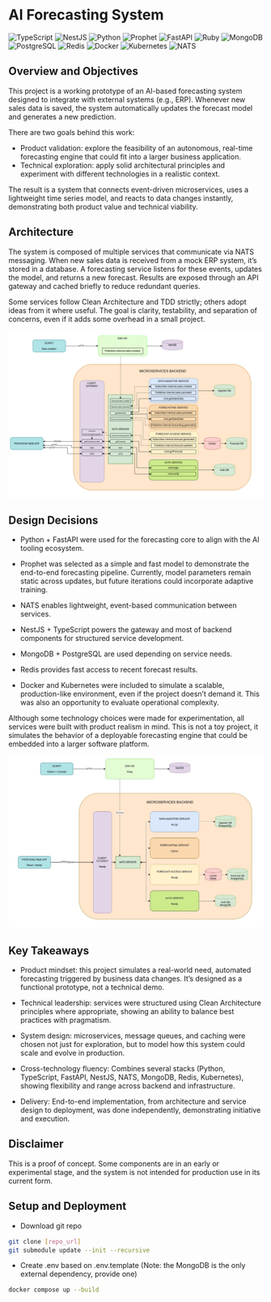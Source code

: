 # AI Forecasting System

<!-- Languages & Frameworks -->
![TypeScript](https://img.shields.io/badge/TypeScript-3178C6?style=for-the-badge&logo=typescript&logoColor=white)
![NestJS](https://img.shields.io/badge/NestJS-E0234E?style=for-the-badge&logo=nestjs&logoColor=white)
![Python](https://img.shields.io/badge/Python-3776AB?style=for-the-badge&logo=python&logoColor=white)
![Prophet](https://img.shields.io/badge/Prophet-231F20?style=for-the-badge&logo=python&logoColor=white)
![FastAPI](https://img.shields.io/badge/FastAPI-009688?style=for-the-badge&logo=fastapi&logoColor=white)
![Ruby](https://img.shields.io/badge/Ruby-CC342D?style=for-the-badge&logo=ruby&logoColor=white)
![MongoDB](https://img.shields.io/badge/MongoDB-47A248?style=for-the-badge&logo=mongodb&logoColor=white)
![PostgreSQL](https://img.shields.io/badge/PostgreSQL-4169E1?style=for-the-badge&logo=postgresql&logoColor=white)
![Redis](https://img.shields.io/badge/Redis-DC382D?style=for-the-badge&logo=redis&logoColor=white)
![Docker](https://img.shields.io/badge/Docker-2496ED?style=for-the-badge&logo=docker&logoColor=white)
![Kubernetes](https://img.shields.io/badge/Kubernetes-326CE5?style=for-the-badge&logo=kubernetes&logoColor=white)
![NATS](https://img.shields.io/badge/NATS-0056A3?style=for-the-badge&logo=nats.io&logoColor=white)

## Overview and Objectives

This project is a working prototype of an AI-based forecasting system designed to integrate with external systems (e.g., ERP). Whenever new sales data is saved, the system automatically updates the forecast model and generates a new prediction.

There are two goals behind this work:

- Product validation: explore the feasibility of an autonomous, real-time forecasting engine that could fit into a larger business application.
- Technical exploration: apply solid architectural principles and experiment with different technologies in a realistic context.

The result is a system that connects event-driven microservices, uses a lightweight time series model, and reacts to data changes instantly, demonstrating both product value and technical viability.


## Architecture

The system is composed of multiple services that communicate via NATS messaging. When new sales data is received from a mock ERP system, it’s stored in a database. A forecasting service listens for these events, updates the model, and returns a new forecast. Results are exposed through an API gateway and cached briefly to reduce redundant queries.

Some services follow Clean Architecture and TDD strictly; others adopt ideas from it where useful. The goal is clarity, testability, and separation of concerns, even if it adds some overhead in a small project.


<img src="public/Flow_diagram.png" alt="Flow diagram" >


## Design Decisions

- Python + FastAPI were used for the forecasting core to align with the AI tooling ecosystem.

- Prophet was selected as a simple and fast model to demonstrate the end-to-end forecasting pipeline. Currently, model parameters remain static across updates, but future iterations could incorporate adaptive training.

- NATS enables lightweight, event-based communication between services.

- NestJS + TypeScript powers the gateway and most of backend components for structured service development.

- MongoDB + PostgreSQL are used depending on service needs.

- Redis provides fast access to recent forecast results.

- Docker and Kubernetes were included to simulate a scalable, production-like environment, even if the project doesn’t demand it. This was also an opportunity to evaluate operational complexity.

Although some technology choices were made for experimentation, all services were built with product realism in mind. This is not a toy project, it simulates the behavior of a deployable forecasting engine that could be embedded into a larger software platform.

<img src="public/Technology_diagram.jpg" alt="Technologies" >


## Key Takeaways

- Product mindset: this project simulates a real-world need, automated forecasting triggered by business data changes. It’s designed as a functional prototype, not a technical demo.

- Technical leadership: services were structured using Clean Architecture principles where appropriate, showing an ability to balance best practices with pragmatism.

- System design: microservices, message queues, and caching were chosen not just for exploration, but to model how this system could scale and evolve in production.

- Cross-technology fluency: Combines several stacks (Python, TypeScript, FastAPI, NestJS, NATS, MongoDB, Redis, Kubernetes), showing flexibility and range across backend and infrastructure.

- Delivery: End-to-end implementation, from architecture and service design to deployment, was done independently, demonstrating initiative and execution.


## Disclaimer

This is a proof of concept. Some components are in an early or experimental stage, and the system is not intended for production use in its current form.

## Setup and Deployment

- Download git repo
```bash
git clone [repo_url]
git submodule update --init --recursive
```

- Create .env based on .env.template (Note: the MongoDB is the only external dependency, provide one)

```bash
docker compose up --build
```
